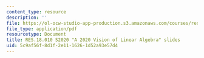 ```yaml
---
content_type: resource
description: ''
file: https://ol-ocw-studio-app-production.s3.amazonaws.com/courses/res-18-010-a-2020-vision-of-linear-algebra-spring-2020/5c9af56f8d1f2e1116261d52a93e57d4_MITRES_18_010S20_LA_Slides.pdf
file_type: application/pdf
resourcetype: Document
title: RES.18.010 S2020 "A 2020 Vision of Linear Algebra" slides
uid: 5c9af56f-8d1f-2e11-1626-1d52a93e57d4
---
```

